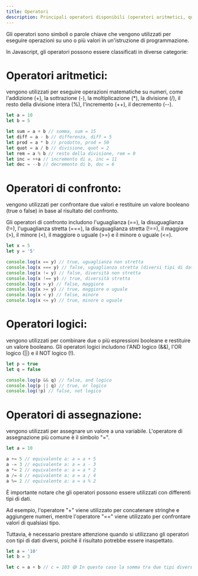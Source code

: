 ```yaml
---
title: Operatori
description: Principali operatori disponibili (operatori aritmetici, quelli di confronto, quelli logici e quelli di assegnazione)
---
```


Gli operatori sono simboli o parole chiave che vengono utilizzati per eseguire operazioni su uno o più valori in un'istruzione di programmazione.

In Javascript, gli operatori possono essere classificati in diverse categorie:

# Operatori aritmetici:

vengono utilizzati per eseguire operazioni matematiche su numeri, come l'addizione (+), la sottrazione (-), la moltiplicazione (*), la divisione (/), il resto della divisione intera (%), l'incremento (++), il decremento (--).

```js
let a = 10
let b = 5

let sum = a + b // somma, sum = 15
let diff = a - b // differenza, diff = 5
let prod = a * b // prodotto, prod = 50
let quot = a / b // divisione, quot = 2
let rem = a % b // resto della divisione, rem = 0
let inc = ++a // incremento di a, inc = 11
let dec = --b // decremento di b, doc = 6
```

# Operatori di confronto:

vengono utilizzati per confrontare due valori e restituire un valore booleano (true o false) in base al risultato del confronto.

Gli operatori di confronto includono l'uguaglianza (==), la disuguaglianza (!=), l'uguaglianza stretta (===), la disuguaglianza stretta (!==), il maggiore (>), il minore (<), il maggiore o uguale (>=) e il minore o uguale (<=).

```js
let x = 5
let y = '5'

console.log(x == y) // true, uguaglianza non stretta
console.log(x === y) // false, uguaglianza stretta (diversi tipi di dati)
console.log(x != y) // false, diversità non stretta
console.log(x !== y) // true, diversità stretta
console.log(x > y) // false, maggiore
console.log(x >= y) // true, maggiore o uguale
console.log(x < y) // false, minore
console.log(x <= y) // true, minore o uguale
```

# Operatori logici:

vengono utilizzati per combinare due o più espressioni booleane e restituire un valore booleano. Gli operatori logici includono l'AND logico (&&), l'OR logico (||) e il NOT logico (!).

```js
let p = true
let q = false

console.log(p && q) // false, and logico
console.log(p || q) // true, or logico
console.log(!p) // false, not logico
```

# Operatori di assegnazione:

vengono utilizzati per assegnare un valore a una variabile. L'operatore di assegnazione più comune è il simbolo "=".

```js
let a = 10

a += 5 // equivalente a: a = a + 5
a -= 3 // equivalente a: a = a - 3
a *= 2 // equivalente a: a = a * 2
a /= 4 // equivalente a: a = a / 4
a %= 2 // equivalente a: a = a % 2
```

È importante notare che gli operatori possono essere utilizzati con differenti tipi di dati.

Ad esempio, l'operatore "+" viene utilizzato per concatenare stringhe e aggiungere numeri, mentre l'operatore "==" viene utilizzato per confrontare valori di qualsiasi tipo.

Tuttavia, è necessario prestare attenzione quando si utilizzano gli operatori con tipi di dati diversi, poiché il risultato potrebbe essere inaspettato.

```js
let a = '10'
let b = 3

let c = a + b // c = 103 😅 In questo caso la somma tra due tipi diversi produrrà un risultato 'inaspettato' perchè stiamo provando a sommare due tipi di dati differenti
```
